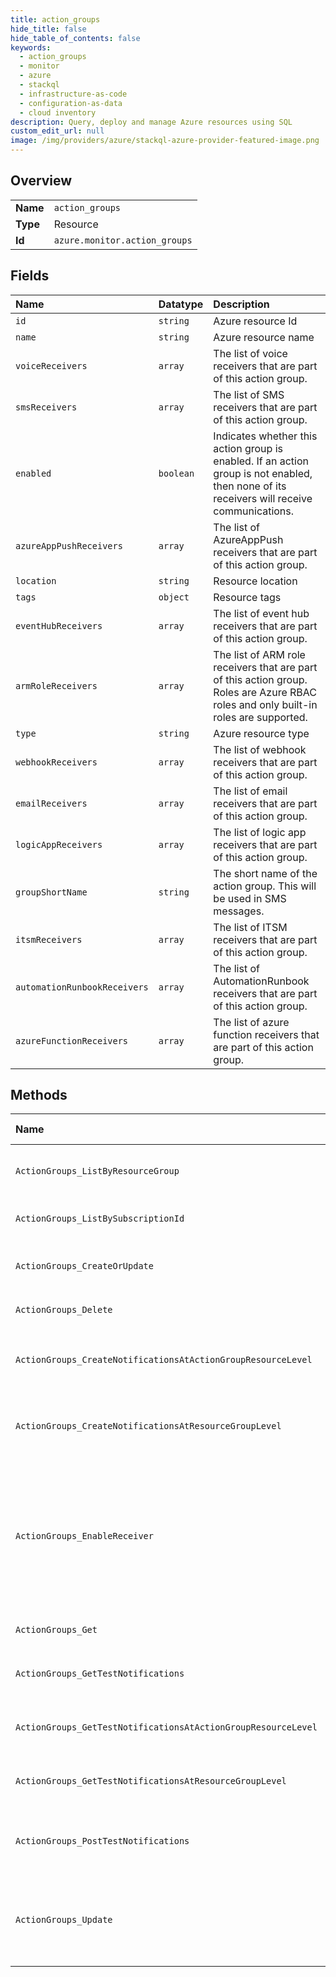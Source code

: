 ```yaml
---
title: action_groups
hide_title: false
hide_table_of_contents: false
keywords:
  - action_groups
  - monitor
  - azure    
  - stackql
  - infrastructure-as-code
  - configuration-as-data
  - cloud inventory
description: Query, deploy and manage Azure resources using SQL
custom_edit_url: null
image: /img/providers/azure/stackql-azure-provider-featured-image.png
---
```

  
    

## Overview
<table><tbody>
<tr><td><b>Name</b></td><td><code>action_groups</code></td></tr>
<tr><td><b>Type</b></td><td>Resource</td></tr>
<tr><td><b>Id</b></td><td><code>azure.monitor.action_groups</code></td></tr>
</tbody></table>

## Fields
| Name | Datatype | Description |
|:-----|:---------|:------------|
| `id` | `string` | Azure resource Id |
| `name` | `string` | Azure resource name |
| `voiceReceivers` | `array` | The list of voice receivers that are part of this action group. |
| `smsReceivers` | `array` | The list of SMS receivers that are part of this action group. |
| `enabled` | `boolean` | Indicates whether this action group is enabled. If an action group is not enabled, then none of its receivers will receive communications. |
| `azureAppPushReceivers` | `array` | The list of AzureAppPush receivers that are part of this action group. |
| `location` | `string` | Resource location |
| `tags` | `object` | Resource tags |
| `eventHubReceivers` | `array` | The list of event hub receivers that are part of this action group. |
| `armRoleReceivers` | `array` | The list of ARM role receivers that are part of this action group. Roles are Azure RBAC roles and only built-in roles are supported. |
| `type` | `string` | Azure resource type |
| `webhookReceivers` | `array` | The list of webhook receivers that are part of this action group. |
| `emailReceivers` | `array` | The list of email receivers that are part of this action group. |
| `logicAppReceivers` | `array` | The list of logic app receivers that are part of this action group. |
| `groupShortName` | `string` | The short name of the action group. This will be used in SMS messages. |
| `itsmReceivers` | `array` | The list of ITSM receivers that are part of this action group. |
| `automationRunbookReceivers` | `array` | The list of AutomationRunbook receivers that are part of this action group. |
| `azureFunctionReceivers` | `array` | The list of azure function receivers that are part of this action group. |
## Methods
| Name | Accessible by | Required Params | Description |
|:-----|:--------------|:----------------|:------------|
| `ActionGroups_ListByResourceGroup` | `SELECT` | `resourceGroupName, subscriptionId` | Get a list of all action groups in a resource group. |
| `ActionGroups_ListBySubscriptionId` | `SELECT` | `subscriptionId` | Get a list of all action groups in a subscription. |
| `ActionGroups_CreateOrUpdate` | `INSERT` | `actionGroupName, resourceGroupName, subscriptionId` | Create a new action group or update an existing one. |
| `ActionGroups_Delete` | `DELETE` | `actionGroupName, resourceGroupName, subscriptionId` | Delete an action group. |
| `ActionGroups_CreateNotificationsAtActionGroupResourceLevel` | `EXEC` | `actionGroupName, resourceGroupName, subscriptionId, data__alertType` | Send test notifications to a set of provided receivers |
| `ActionGroups_CreateNotificationsAtResourceGroupLevel` | `EXEC` | `resourceGroupName, subscriptionId, data__alertType` | Send test notifications to a set of provided receivers |
| `ActionGroups_EnableReceiver` | `EXEC` | `actionGroupName, resourceGroupName, subscriptionId, data__receiverName` | Enable a receiver in an action group. This changes the receiver's status from Disabled to Enabled. This operation is only supported for Email or SMS receivers. |
| `ActionGroups_Get` | `EXEC` | `actionGroupName, resourceGroupName, subscriptionId` | Get an action group. |
| `ActionGroups_GetTestNotifications` | `EXEC` | `notificationId, subscriptionId` | Get the test notifications by the notification id |
| `ActionGroups_GetTestNotificationsAtActionGroupResourceLevel` | `EXEC` | `actionGroupName, notificationId, resourceGroupName, subscriptionId` | Get the test notifications by the notification id |
| `ActionGroups_GetTestNotificationsAtResourceGroupLevel` | `EXEC` | `notificationId, resourceGroupName, subscriptionId` | Get the test notifications by the notification id |
| `ActionGroups_PostTestNotifications` | `EXEC` | `subscriptionId, data__alertType` | Send test notifications to a set of provided receivers |
| `ActionGroups_Update` | `EXEC` | `actionGroupName, resourceGroupName, subscriptionId` | Updates an existing action group's tags. To update other fields use the CreateOrUpdate method. |
